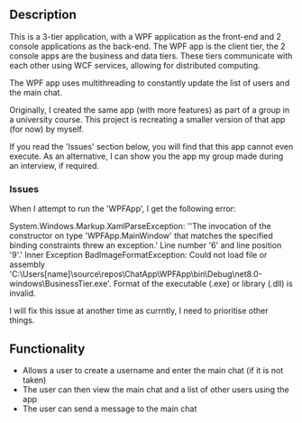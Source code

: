 ## Description
This is a 3-tier application, with a WPF application as the front-end and 2 console applications as the back-end.
The WPF app is the client tier, the 2 console apps are the business and data tiers.
These tiers communicate with each other using WCF services, allowing for distributed computing.

The WPF app uses multithreading to constantly update the list of users and the main chat.

Originally, I created the same app (with more features) as part of a group in a university course.
This project is recreating a smaller version of that app (for now) by myself.

If you read the 'Issues' section below, you will find that this app cannot even execute.
As an alternative, I can show you the app my group made during an interview, if required.

### Issues
When I attempt to run the 'WPFApp', I get the following error:

System.Windows.Markup.XamlParseException: ''The invocation of the constructor on type 'WPFApp.MainWindow' that matches the specified binding constraints threw an exception.' Line number '6' and line position '9'.'
Inner Exception
BadImageFormatException: Could not load file or assembly 'C:\Users\[name]\source\repos\ChatApp\WPFApp\bin\Debug\net8.0-windows\BusinessTier.exe'. Format of the executable (.exe) or library (.dll) is invalid.

I will fix this issue at another time as currntly, I need to prioritise other things.

## Functionality

- Allows a user to create a username and enter the main chat (if it is not taken)
- The user can then view the main chat and a list of other users using the app
- The user can send a message to the main chat
